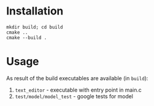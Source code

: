 # Installation

```console
mkdir build; cd build
cmake ..
cmake --build .
```

# Usage
As result of the build executables are available (in `build`):
1. `text_editor` - executable with entry point in main.c
2. `test/model/model_test` - google tests for model
